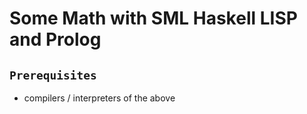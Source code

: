 # Some Math with SML Haskell LISP and Prolog

## `Prerequisites`

- compilers / interpreters of the above
